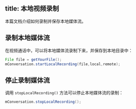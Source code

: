 title: 本地视频录制
---

本篇文档介绍如何录制并保存本地媒体流。

 
## 录制本地媒体流

在视频通话中，可以将本地媒体流录制下来，并保存到本地目录中：

```java
File file = getYourFile();
mConversation.startLocalRecording(file,local,remote);
```

## 停止录制媒体流

调用 `stopLocalRecording()` 方法可以停止本地媒体流的录制：

```java
mConversation.stopLocalRecording();
```
